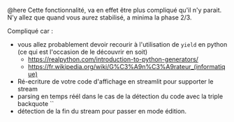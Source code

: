 @here Cette fonctionnalité, va en effet être plus compliqué qu'il n'y parait. N'y allez que quand vous aurez stabilisé, a minima la phase 2/3. 

Compliqué car : 
- vous allez probablement devoir recourir à l'utilisation de `yield` en python (ce qui est l'occasion de le découvrir en soit) 
  * https://realpython.com/introduction-to-python-generators/
  * https://fr.wikipedia.org/wiki/G%C3%A9n%C3%A9rateur_(informatique)
- Ré-ecriture de votre code d'affichage en streamlit pour supporter le stream
- parsing en temps réél dans le cas de la détection du code avec la triple backquote ``
- détection de la fin  du stream pour passer en mode édition.